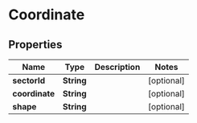 
# Coordinate

## Properties
Name | Type | Description | Notes
------------ | ------------- | ------------- | -------------
**sectorId** | **String** |  |  [optional]
**coordinate** | **String** |  |  [optional]
**shape** | **String** |  |  [optional]



